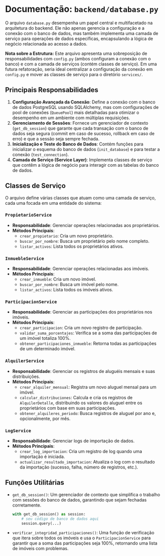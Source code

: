 # Documentação: `backend/database.py`

O arquivo `database.py` desempenha um papel central e multifacetado na arquitetura do backend. Ele não apenas gerencia a configuração e a conexão com o banco de dados, mas também implementa uma camada de serviço para operações de dados específicas, encapsulando a lógica de negócio relacionada ao acesso a dados.

**Nota sobre a Estrutura:** Este arquivo apresenta uma sobreposição de responsabilidades com `config.py` (ambos configuram a conexão com o banco) e com a camada de serviços (contém classes de serviço). Em uma futura refatoração, seria ideal centralizar a configuração da conexão em `config.py` e mover as classes de serviço para o diretório `services/`.

## Principais Responsabilidades

1.  **Configuração Avançada da Conexão**: Define a conexão com o banco de dados PostgreSQL usando SQLAlchemy, mas com configurações de pool de conexões (`QueuePool`) mais detalhadas para otimizar o desempenho em um ambiente com múltiplas requisições.
2.  **Gerenciamento de Sessões**: Fornece um gerenciador de contexto (`get_db_session`) que garante que cada transação com o banco de dados seja segura (commit em caso de sucesso, rollback em caso de erro) e que a sessão seja sempre fechada.
3.  **Inicialização e Teste do Banco de Dados**: Contém funções para inicializar o esquema do banco de dados (`init_database`) e para testar a conexão (`test_connection`).
4.  **Camada de Serviço (Service Layer)**: Implementa classes de serviço que contêm a lógica de negócio para interagir com as tabelas do banco de dados.

## Classes de Serviço

O arquivo define várias classes que atuam como uma camada de serviço, cada uma focada em uma entidade do sistema:

### `PropietarioService`

-   **Responsabilidade**: Gerenciar operações relacionadas aos proprietários.
-   **Métodos Principais**:
    -   `crear_propietario`: Cria um novo proprietário.
    -   `buscar_por_nombre`: Busca um proprietário pelo nome completo.
    -   `listar_activos`: Lista todos os proprietários ativos.

### `InmuebleService`

-   **Responsabilidade**: Gerenciar operações relacionadas aos imóveis.
-   **Métodos Principais**:
    -   `crear_inmueble`: Cria um novo imóvel.
    -   `buscar_por_nombre`: Busca um imóvel pelo nome.
    -   `listar_activos`: Lista todos os imóveis ativos.

### `ParticipacionService`

-   **Responsabilidade**: Gerenciar as participações dos proprietários nos imóveis.
-   **Métodos Principais**:
    -   `crear_participacion`: Cria um novo registro de participação.
    -   `validar_suma_porcentajes`: Verifica se a soma das participações de um imóvel totaliza 100%.
    -   `obtener_participaciones_inmueble`: Retorna todas as participações de um determinado imóvel.

### `AlquilerService`

-   **Responsabilidade**: Gerenciar os registros de aluguéis mensais e suas distribuições.
-   **Métodos Principais**:
    -   `crear_alquiler_mensual`: Registra um novo aluguel mensal para um imóvel.
    -   `calcular_distribuciones`: Calcula e cria os registros de `AlquilerDetalle`, distribuindo os valores do aluguel entre os proprietários com base em suas participações.
    -   `obtener_alquileres_periodo`: Busca registros de aluguel por ano e, opcionalmente, por mês.

### `LogService`

-   **Responsabilidade**: Gerenciar logs de importação de dados.
-   **Métodos Principais**:
    -   `crear_log_importacion`: Cria um registro de log quando uma importação é iniciada.
    -   `actualizar_resultado_importacion`: Atualiza o log com o resultado da importação (sucesso, falha, número de registros, etc.).

## Funções Utilitárias

-   `get_db_session()`: Um gerenciador de contexto que simplifica o trabalho com sessões do banco de dados, garantindo que sejam fechadas corretamente.
    ```python
    with get_db_session() as session:
        # seu código de banco de dados aqui
        session.query(...)
    ```
-   `verificar_integridad_participaciones()`: Uma função de verificação que itera sobre todos os imóveis e usa o `ParticipacionService` para garantir que a soma das participações seja 100%, retornando uma lista de imóveis com problemas.
